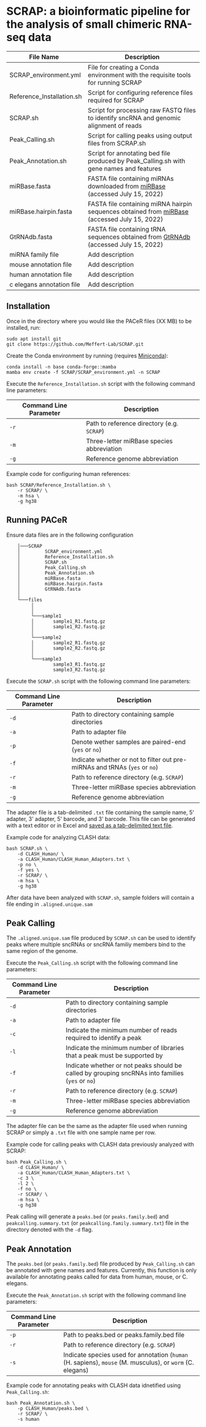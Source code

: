 # SCRAP: a bioinformatic pipeline for the analysis of small chimeric RNA-seq data

| File Name &nbsp;                    | Description |
| -------------- | ---------- |
| SCRAP_environment.yml   | File for creating a Conda environment with the requisite tools for running SCRAP        |
| Reference_Installation.sh | Script for configuring reference files required for SCRAP |
| SCRAP.sh   | Script for processing raw FASTQ files to identify sncRNA and genomic alignment of reads        |
| Peak_Calling.sh   | Script for calling peaks using output files from SCRAP.sh        |
| Peak_Annotation.sh   | Script for annotating bed file produced by Peak_Calling.sh with gene names and features        |
| miRBase.fasta      | FASTA file containing miRNAs downloaded from [miRBase](https://www.mirbase.org/) (accessed July 15, 2022)        |
| miRBase.hairpin.fasta      | FASTA file containing miRNA hairpin sequences obtained from [miRBase](https://www.mirbase.org/) (accessed July 15, 2022) |
| GtRNAdb.fasta      | FASTA file containing tRNA sequences obtained from [GtRNAdb](http://gtrnadb.ucsc.edu) (accessed July 15, 2022)        |
| miRNA family file      | Add description        |
| mouse annotation file      | Add description        |
| human annotation file      | Add description        |
| c elegans annotation file      | Add description        |


## Installation

Once in the directory where you would like the PACeR files (XX MB) to be installed, run:

    sudo apt install git
    git clone https://github.com/Meffert-Lab/SCRAP.git

Create the Conda environment by running (requires [Miniconda](https://docs.conda.io/en/latest/miniconda.html)):

    conda install -n base conda-forge::mamba
    mamba env create -f SCRAP/SCRAP_environment.yml -n SCRAP

Execute the `Reference_Installation.sh` script with the following command line parameters:

| Command Line Parameter | Description |
| ---------- | ---------- |
| `-r` | Path to reference directory (e.g. `SCRAP`) |
| `-m` | Three-letter miRBase species abbreviation |
| `-g` | Reference genome abbreviation |

Example code for configuring human references:

    bash SCRAP/Reference_Installation.sh \
        -r SCRAP/ \
        -m hsa \
        -g hg38

## Running PACeR

Ensure data files are in the following configuration

        │───SCRAP
        │         SCRAP_environment.yml
        │         Reference_Installation.sh
        │         SCRAP.sh
        │         Peak_Calling.sh
        │         Peak_Annotation.sh
        │         miRBase.fasta
        │         miRBase.hairpin.fasta
        │         GtRNAdb.fasta
        │  
        └───files 
             │       
             │
             └───sample1
             │       sample1_R1.fastq.gz
             │       sample1_R2.fastq.gz
             │
             └───sample2
             │       sample2_R1.fastq.gz
             │       sample2_R2.fastq.gz
             │
             └───sample3
                     sample3_R1.fastq.gz
                     sample3_R2.fastq.gz

Execute the `SCRAP.sh` script with the following command line parameters:

| Command Line Parameter | Description |
| ---------- | ---------- |
| `-d` | Path to directory containing sample directories |
| `-a` | Path to adapter file |
| `-p` | Denote wether samples are paired-end (`yes` or `no`) |
| `-f` | Indicate whether or not to filter out pre-miRNAs and tRNAs (`yes` or `no`) |
| `-r` | Path to reference directory (e.g. `SCRAP`) |
| `-m` | Three-letter miRBase species abbreviation |
| `-g` | Reference genome abbreviation |

The adapter file is a tab-delimited `.txt` file containing the sample name, 5' adapter, 3' adapter, 5' barcode, and 3' barcode. This file can be generated with a text editor or in Excel and [saved as a tab-delimited text file](https://support.microsoft.com/en-us/office/save-a-workbook-to-text-format-txt-or-csv-3e9a9d6c-70da-4255-aa28-fcacf1f081e6).

Example code for analyzing CLASH data:

    bash SCRAP.sh \
        -d CLASH_Human/ \
        -a CLASH_Human/CLASH_Human_Adapters.txt \
        -p no \
        -f yes \
        -r SCRAP/ \
        -m hsa \
        -g hg38

After data have been analyzed with `SCRAP.sh`, sample folders will contain a file ending in `.aligned.unique.sam`

## Peak Calling

The `.aligned.unique.sam` file produced by `SCRAP.sh` can be used to identify peaks where multiple sncRNAs or sncRNA familiy members bind to the same region of the genome.

Execute the `Peak_Calling.sh` script with the following command line parameters:

| Command Line Parameter | Description |
| ---------- | ---------- |
| `-d` | Path to directory containing sample directories |
| `-a` | Path to adapter file |
| `-c` | Indicate the minimum number of reads required to identify a peak |
| `-l` | Indicate the minimum number of libraries that a peak must be supported by |
| `-f` | Indicate whether or not peaks should be called by grouping sncRNAs into families (`yes` or `no`) |
| `-r` | Path to reference directory (e.g. `SCRAP`) |
| `-m` | Three-letter miRBase species abbreviation |
| `-g` | Reference genome abbreviation |

The adapter file can be the same as the adapter file used when running SCRAP or simply a `.txt` file with one sample name per row.

Example code for calling peaks with CLASH data previously analyzed with SCRAP:

    bash Peak_Calling.sh \
        -d CLASH_Human/ \
        -a CLASH_Human/CLASH_Human_Adapters.txt \
        -c 3 \
        -l 2 \
        -f no \
        -r SCRAP/ \
        -m hsa \
        -g hg38

Peak calling will generate a `peaks.bed` (or `peaks.family.bed`) and `peakcalling.summary.txt` (or `peakcalling.family.summary.txt`) file in the directory denoted with the `-d` flag.

## Peak Annotation

The `peaks.bed` (or `peaks.family.bed`) file produced by `Peak_Calling.sh` can be annotated with gene names and features. Currently, this function is only available for annotating peaks called for data from human, mouse, or C. elegans.

Execute the `Peak_Annotation.sh` script with the following command line parameters:

| Command Line Parameter | Description  |
| ---- | --------------- |
| `-p` | Path to peaks.bed or peaks.family.bed file     |
| `-r` | Path to reference directory (e.g. `SCRAP`)     |
| `-s` | Indicate species used for annotation (`human` (H. sapiens), `mouse` (M. musculus), or `worm` (C. elegans)  |

Example code for annotating peaks with CLASH data idnetified using `Peak_Calling.sh`:

    bash Peak_Annotation.sh \
        -p CLASH_Human/peaks.bed \
        -r SCRAP/ \
        -s human
